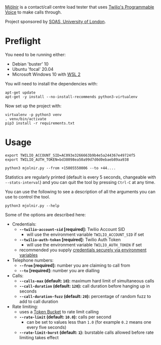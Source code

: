 [Mjölnir](https://en.wikipedia.org/wiki/Mj%C3%B6lnir) is a contact/call centre load tester that uses [Twilio's Programmable Voice](https://www.twilio.com/docs/voice) to make calls through.

Project sponsored by [SOAS, University of London](https://www.soas.ac.uk/).

# Preflight

You need to be running either:

 * Debian 'buster' 10
 * Ubuntu 'focal' 20.04
 * Microsoft Windows 10 with [WSL 2](https://docs.microsoft.com/en-us/windows/wsl/install-win10)

You will need to install the dependencies with:

    apt-get update
    apt-get -y install --no-install-recommends python3-virtualenv

Now set up the project with:

    virtualenv -p python3 venv
    . venv/bin/activate
    pip3 install -r requirements.txt

# Usage

    export TWILIO_ACCOUNT_SID=AC093e3266663b9b4e5a244367e49724f5
    export TWILIO_AUTH_TOKEN=bd38098ea50a99d7d0d0ebaeb89aa938
    
    python3 mjolnir.py --from +15005550006 --to +44....

Statistics are regularly printed (default is every 5 seconds, changeable with `--stats-interval`) and you can quit the tool by pressing `Ctrl-C` at any time.

You can use the following to see a description of all the arguments you can use to control the tool.

    python3 mjolnir.py --help

Some of the options are described here:

 * Credentials:
     * **`--twilio-account-sid` [required]:** Twilio Account SID
         * will use the environment variable `TWILIO_ACCOUNT_SID` if set
     * **`--twilio-auth-token` [required]:** Twilio Auth Token
         * will use the environment variable `TWILIO_AUTH_TOKEN` if set
     * recommended you supply [credentials securely via environment variables](https://www.twilio.com/docs/usage/secure-credentials)
 * Telephone numbers:
     * **`--from` [required]:** number you are claiming to call from
     * **`--to` [required]:** number you are dialling
 * Calls:
     * **`--calls-max` (default: `10`):** maximum hard limit of simultaneous calls
     * **`--call-duration` (default: `120`):** call duration before hanging up in seconds
     * **`--call-duration-fuzz` (default: `20`):** percentage of random fuzz to add to call duration
 * Rate limiting:
     * uses a [Token Bucket](https://www.tutorialandexample.com/congestion-control-algorithm/) to rate limit calling
     * **`--rate-limit` (default: `10.0`):** calls per second
         * can be set to values less than `1.0` (for example `0.2` means one every five seconds)
     * **`--rate-limit-burst` (default: `1`):** burstable calls allowed before rate limiting takes effect

